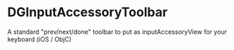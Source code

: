 DGInputAccessoryToolbar
=======================

A standard "prev/next/done" toolbar to put as inputAccessoryView for your keyboard (iOS / ObjC)
